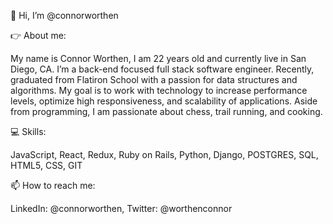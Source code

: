 👋 Hi, I’m @connorworthen

👉 About me:

   My name is Connor Worthen, I am 22 years old and currently live in San Diego, CA. I’m a back-end focused full stack software engineer. Recently, graduated from Flatiron School with a passion for data structures and algorithms. My goal is to work with technology to increase performance levels, optimize high responsiveness, and scalability of applications. Aside from programming, I am passionate about chess, trail running, and cooking.
  
 💻 Skills:
 
   JavaScript, React, Redux, Ruby on Rails, Python, Django, POSTGRES, SQL, HTML5, CSS, GIT

📫 How to reach me:

   LinkedIn: @connorworthen, Twitter: @worthenconnor
